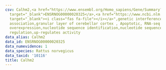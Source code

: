 ```yaml
---
csv: Calhm2,<a href="https://www.ensembl.org/Homo_sapiens/Gene/Summary?db=core;g=ENSRNOG00000020325"
  target="_blank">ENSRNOG00000020325</a>,<a href="https://www.ncbi.nlm.nih.gov/pubmed/30467350"
  target="_blank"><i class="fas fa-file"></i></a>",genetic interference,functional
  association,granular layer of cerebellar cortex , Apoptotic, RNA-seq assay, hsf-1
  overexpression,nucleotide sequence identification,nucleotide sequence identification,transcriptional
  regulation,up-regulates activity
data_alias: Calhm2
data_id: ENSRNOG00000020325
data_numevidence: 1
data_species: Rattus norvegicus
data_taxid: '10116'
title: Calhm2
---
```

